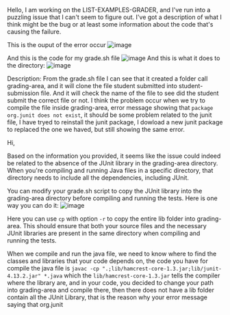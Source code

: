 Hello, I am working on the LIST-EXAMPLES-GRADER, and I've run into a puzzling issue that I can't seem to figure out. I've got a description of what I think might be the bug or at least some information about the code that's causing the failure.


This is the ouput of the error occur
![image](https://github.com/ziyexiaohei/cse15l-lab-reports/assets/146874199/195484f3-42dc-4425-9e6d-eec70aac9ed4)


And this is the code for my grade.sh file
![image](https://github.com/ziyexiaohei/cse15l-lab-reports/assets/146874199/49b78b96-d6ca-4987-9287-12a656dd0b28)
And this is what it does to the directory:
![image](https://github.com/ziyexiaohei/cse15l-lab-reports/assets/146874199/c8fe0ab5-188a-4044-a699-39f2b1abe2f5)

Description: From the grade.sh file I can see that it created a folder call grading-area, and it will clone the file student submitted into student-submission file. And it will check the name of the file to see did the student submit the correct file or not. I think the problem occur when we try to compile the file inside grading-area, error message showing that `package org.junit does not exist`, it should be some problem related to the junit file, I have tryed to reinstall the junit package, I dowload a new junit package to replaced the one we haved, but still showing the same error.



Hi,

Based on the information you provided, it seems like the issue could indeed be related to the absence of the JUnit library in the grading-area directory. When you're compiling and running Java files in a specific directory, that directory needs to include all the dependencies, including JUnit.

You can modify your grade.sh script to copy the JUnit library into the grading-area directory before compiling and running the tests. Here is one way you can do it:
![image](https://github.com/ziyexiaohei/cse15l-lab-reports/assets/146874199/2487f883-392a-4517-91d9-20eee8f85b8c)

Here you can use `cp` with option `-r` to copy the entire lib folder into grading-area. This should ensure that both your source files and the necessary JUnit libraries are present in the same directory when compiling and running the tests.

When we compile and run the java file, we need to know where to find the classes and libraries that your code depends on, the code you have for compile the java file is `javac -cp ".;lib/hamcrest-core-1.3.jar;lib/junit-4.13.2.jar" *.java` which the `lib/hamcrest-core-1.3.jar` tells the compiler where the library are, and in your code, you decided to change your path into grading-area and compile there, then there does not have a lib folder contain all the JUnit Library, that is the reason why your error message saying that org.junit
